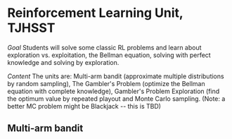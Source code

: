 # Reinforcement Learning Unit, TJHSST

*Goal* Students will solve some classic RL problems and learn about exploration vs. exploitation, the Bellman equation, solving with perfect knowledge and solving by exploration.

*Content* The units are: Multi-arm bandit (approximate multiple distributions by random sampling), The Gambler's Problem (optimize the Bellman equation with complete knowledge), Gambler's Problem Exploration (find the optimum value by repeated playout and Monte Carlo sampling. (Note: a better MC problem might be Blackjack -- this is TBD)

## Multi-arm bandit
